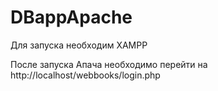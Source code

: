 # DBappApache
Для запуска необходим XAMPP

После запуска Апача необходимо перейти на http://localhost/webbooks/login.php
